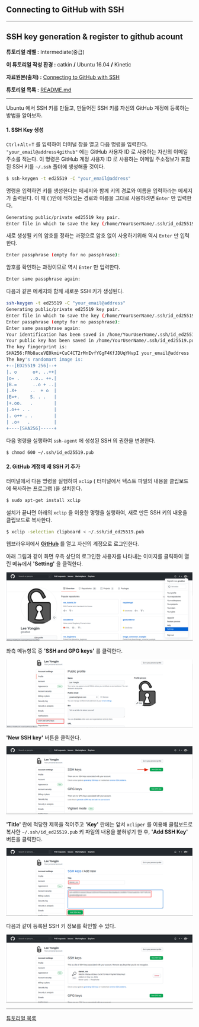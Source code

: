 ## Connecting to GitHub with SSH



------

## SSH key generation & register to github acount

**튜토리얼 레벨 :**  Intermediate(중급)

**이 튜토리얼 작성 환경 :**  catkin **/** Ubuntu 16.04 **/** Kinetic

**자료원본(출처) :** [Connecting to GitHub with SSH](https://docs.github.com/en/github/authenticating-to-github/generating-a-new-ssh-key-and-adding-it-to-the-ssh-agent)

**튜토리얼 목록 :** [README.md](../README.md)

------

Ubuntu 에서  SSH 키를  만들고,  만들어진  SSH 키를 자신의 GitHub 계정에 등록하는 방법을 알아보자.



#### 1. SSH Key 생성 

`Ctrl`+`Alt`+`T` 를 입력하여 터미널 창을 열고 다음 명령을 입력한다. `"your_email@address4github"` 에는 GitHub 사용자 ID 로 사용하는 자신의 이메일 주소를 적는다.  이 명령은 GitHub 계정 사용자 ID 로 사용하는 이메일 주소정보가 포함된 SSH 키를 `~/.ssh` 폴더에 생성해줄 것이다. 

```bash
$ ssh-keygen -t ed25519 -C "your_email@address"
```

명령을 입력하면 키를 생성한다는 메세지와 함께 키의 경로와 이름을 입력하라는 메세지가 출력된다. 이 때 ( )안에 적혀있는 경로와 이름을 그대로 사용하려면 `Enter` 만 입력한다.  

```bash
Generating public/private ed25519 key pair.
Enter file in which to save the key (/home/YourUserName/.ssh/id_ed25519): 
```

새로 생성될 키의 암호를 정하는 과정으로 암호 없이 사용하기위해 역시 `Enter` 만 입력한다. 

```bash
Enter passphrase (empty for no passphrase): 
```

암호를 확인하는 과정이므로 역시 `Enter` 만 입력한다. 

```bash
Enter same passphrase again: 
```

다음과 같은 메세지와 함께 새로운 SSH 키가 생성된다. 

```bash
ssh-keygen -t ed25519 -C "your_email@address"
Generating public/private ed25519 key pair.
Enter file in which to save the key (/home/YourUserName/.ssh/id_ed25519): 
Enter passphrase (empty for no passphrase): 
Enter same passphrase again: 
Your identification has been saved in /home/YourUserName/.ssh/id_ed25519.
Your public key has been saved in /home/YourUserName/.ssh/id_ed25519.pub.
The key fingerprint is:
SHA256:FRb8aceVE0kmi+CuC4CT2rMnEvfYGgF4KfJDUqYHvpI your_email@address
The key's randomart image is:
+--[ED25519 256]--+
|. o      o+. ..++|
|o= .    ..o.. ++.|
|B.=      ..o + ..|
|.X+     ..  + o  |
|E=+.    S. . .   |
|+.oo.   .        |
|.o++ . .         |
|. o++ . .        |
| .o+   .         |
+----[SHA256]-----+
```

다음 명령을 실행하여 `ssh-agent` 에 생성된 SSH 의 권한을 변경한다. 

```bash
$ chmod 600 ~/.ssh/id_ed25519.pub
```



#### 2. GitHub 계정에 새 SSH 키 추가

터미널에서 다음 명령을 실행하여 `xclip` ( 터미널에서 텍스트 파일의 내용을 클립보드에 복사하는 프로그램 )을 설치한다.

```bash
$ sudo apt-get install xclip
```

설치가 끝나면 아래의 `xclip` 을 이용한 명령을 실행하여, 새로 만든 SSH 키의 내용을 클립보드로 복사한다. 

```bash
$ xclip -selection clipboard < ~/.ssh/id_ed25519.pub
```

웹브라우저에서 [**GitHub**](https://github.com) 를 열고 자신의 계정으로 로그인한다. 

아래 그림과 같이 화면 우측 상단의 로그인한 사용자를 나타내는 이미지를 클릭하여 열린 메뉴에서 **'Setting'** 을 클릭한다.  

![](../img/darknet_ROS/how2register_sshkey2github_01.png)

좌측 메뉴항목 중 **'SSH and GPG keys'** 를 클릭한다. 

![](../img/darknet_ROS/how2register_sshkey2github_02.png)

**'New SSH key'** 버튼을 클릭한다. 

![](../img/darknet_ROS/how2register_sshkey2github_03.png)

**'Title'** 란에 적당한 제목을 적어주고 **'Key'** 란에는 앞서 `xcliper` 를 이용해 클립보드로 복사한 `~/.ssh/id_ed25519.pub` 키 파일의 내용을 붙혀넣기 한 후, **'Add SSH Key'** 버튼을 클릭한다.

![](../img/darknet_ROS/how2register_sshkey2github_05.png)

다음과 같이 등록된 SSH 키 정보를 확인할 수 있다. 

![](../img/darknet_ROS/how2register_sshkey2github_06.png)







---

 [튜토리얼 목록](../README.md) 
